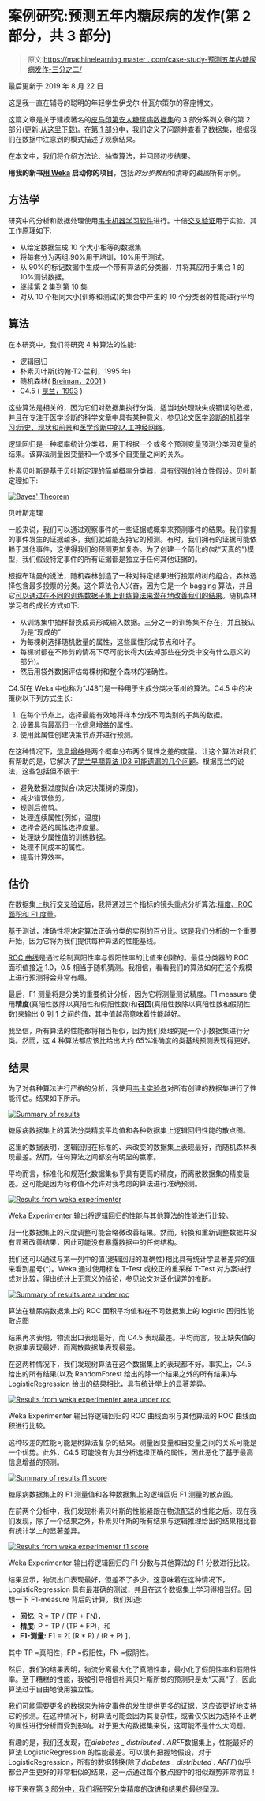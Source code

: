 # 案例研究:预测五年内糖尿病的发作(第 2 部分，共 3 部分)

> 原文:[https://machinelearning master . com/case-study-预测五年内糖尿病发作-三分之二/](https://machinelearningmastery.com/case-study-predicting-the-onset-of-diabetes-within-five-years-part-2-of-3/)

最后更新于 2019 年 8 月 22 日

这是我一直在辅导的聪明的年轻学生伊戈尔·什瓦尔策尔的客座博文。

这篇文章是关于建模著名的[皮马印第安人糖尿病数据集](https://archive.ics.uci.edu/ml/datasets/Pima+Indians+Diabetes)的 3 部分系列文章的第 2 部分(更新:[从这里下载](https://raw.githubusercontent.com/jbrownlee/Datasets/master/pima-indians-diabetes.data.csv))。在[第 1 部分](https://machinelearningmastery.com/case-study-predicting-the-onset-of-diabetes-within-five-years-part-1-of-3/ "Case Study: Predicting the Onset of Diabetes Within Five Years (part 1 of 3)")中，我们定义了问题并查看了数据集，根据我们在数据中注意到的模式描述了观察结果。

在本文中，我们将介绍方法论、抽查算法，并回顾初步结果。

**用我的新书[用 Weka](https://machinelearningmastery.com/machine-learning-mastery-weka/) 启动你的项目**，包括*的分步教程*和清晰的*截图*所有示例。

## 方法学

研究中的分析和数据处理使用[韦卡机器学习软件](https://machinelearningmastery.com/design-and-run-your-first-experiment-in-weka/ "Design and Run your First Experiment in Weka")进行。十倍[交叉验证](https://machinelearningmastery.com/how-to-choose-the-right-test-options-when-evaluating-machine-learning-algorithms/ "How To Choose The Right Test Options When Evaluating Machine Learning Algorithms")用于实验。其工作原理如下:

*   从给定数据生成 10 个大小相等的数据集
*   将每套分为两组:90%用于培训，10%用于测试。
*   从 90%的标记数据中生成一个带有算法的分类器，并将其应用于集合 1 的 10%测试数据。
*   继续第 2 集到第 10 集
*   对从 10 个相同大小(训练和测试)的集合中产生的 10 个分类器的性能进行平均

## 算法

在本研究中，我们将研究 4 种算法的性能:

*   逻辑回归
*   朴素贝叶斯(约翰·T2·兰利，1995 年)
*   随机森林( [Breiman，2001](http://oz.berkeley.edu/~breiman/randomforest2001.pdf) )
*   C4.5 ( [昆兰，1993](https://link.springer.com/article/10.1007%2FBF00993309#page-1) )

这些算法是相关的，因为它们对数据集执行分类，适当地处理缺失或错误的数据，并且在专注于医学诊断的科学文章中具有某种意义，参见论文[医学诊断的机器学习:历史、现状和前景](http://citeseerx.ist.psu.edu/viewdoc/download?doi=10.1.1.96.184&rep=rep1&type=pdf)和[医学诊断中的人工神经网络](http://jab.zsf.jcu.cz//11_2/havel.pdf)。

逻辑回归是一种概率统计分类器，用于根据一个或多个预测变量预测分类因变量的结果。该算法测量因变量和一个或多个自变量之间的关系。

朴素贝叶斯是基于贝叶斯定理的简单概率分类器，具有很强的独立性假设。贝叶斯定理如下:

[![Bayes' Theorem](img/54afc037a8dd737046c7822ac9d776a9.png)](https://machinelearningmastery.com/wp-content/uploads/2014/04/bayes-theorem.png)

贝叶斯定理

一般来说，我们可以通过观察事件的一些证据或概率来预测事件的结果。我们掌握的事件发生的证据越多，我们就越能支持它的预测。有时，我们拥有的证据可能依赖于其他事件，这使得我们的预测更加复杂。为了创建一个简化的(或“天真的”)模型，我们假设特定事件的所有证据都是独立于任何其他证据的。

根据布瑞曼的说法，随机森林创造了一种对特定结果进行投票的树的组合。森林选择包含最多投票的分类。这个算法令人兴奋，因为它是一个 bagging 算法，并且它[可以通过在不同的训练数据子集上训练算法来潜在地改善我们的结果](https://machinelearningmastery.com/how-to-improve-machine-learning-results/)。随机森林学习者的成长方式如下:

*   从训练集中抽样替换成员形成输入数据。三分之一的训练集不存在，并且被认为是“现成的”
*   为每棵树选择随机数量的属性，这些属性形成节点和叶子。
*   每棵树都在不修剪的情况下尽可能长得大(去掉那些在分类中没有什么意义的部分)。
*   然后用袋外数据评估每棵树和整个森林的准确性。

C4.5(在 Weka 中也称为“J48”)是一种用于生成分类决策树的算法。C4.5 中的决策树以下列方式生长:

1.  在每个节点上，选择最能有效地将样本分成不同类别的子集的数据。
2.  设置具有最高归一化信息增益的属性。
3.  使用此属性创建决策节点并进行预测。

在这种情况下，[信息增益](https://en.wikipedia.org/wiki/Information_gain_ratio)是两个概率分布两个属性之差的度量。让这个算法对我们有帮助的是，它解决了[昆兰早期算法 ID3 可能遗漏的几个问题](http://www2.cs.uregina.ca/~dbd/cs831/notes/ml/dtrees/c4.5/tutorial.html)。根据昆兰的说法，这些包括但不限于:

*   避免数据过度拟合(决定决策树的深度)。
*   减少错误修剪。
*   规则后修剪。
*   处理连续属性(例如，温度)
*   选择合适的属性选择度量。
*   处理缺少属性值的训练数据。
*   处理不同成本的属性。
*   提高计算效率。

## 估价

在数据集上执行[交叉验证](https://machinelearningmastery.com/how-to-choose-the-right-test-options-when-evaluating-machine-learning-algorithms/ "How To Choose The Right Test Options When Evaluating Machine Learning Algorithms")后，我将通过三个指标的镜头重点分析算法:[精度、ROC 面积和 F1 度量](https://machinelearningmastery.com/classification-accuracy-is-not-enough-more-performance-measures-you-can-use/)。

基于测试，准确性将决定算法正确分类的实例的百分比。这是我们分析的一个重要开始，因为它将为我们提供每种算法的性能基线。

[ROC 曲线](https://en.wikipedia.org/wiki/Roc_curve)是通过绘制真阳性率与假阳性率的比值来创建的。最佳分类器的 ROC 面积值接近 1.0，0.5 相当于随机猜测。我相信，看看我们的算法如何在这个规模上进行预测将会非常有趣。

最后，F1 测量将是分类的重要统计分析，因为它将测量测试精度。F1 measure 使用**精度**(真阳性数除以真阳性和假阳性数)和**召回**(真阳性数除以真阳性数和假阴性数)来输出 0 到 1 之间的值，其中值越高意味着性能越好。

我坚信，所有算法的性能都将相当相似，因为我们处理的是一个小数据集进行分类。然而，这 4 种算法都应该比给出大约 65%准确度的类基线预测表现得更好。

## 结果

为了对各种算法进行严格的分析，我使用[韦卡实验者](https://machinelearningmastery.com/design-and-run-your-first-experiment-in-weka/ "Design and Run your First Experiment in Weka")对所有创建的数据集进行了性能评估。结果如下所示。

[![Summary of results](img/b5384f72a57063ead14f2f72706f4783.png)](https://machinelearningmastery.com/wp-content/uploads/2014/04/summary-of-results.png)

糖尿病数据集上的算法分类精度平均值和各种数据集上逻辑回归性能的散点图。

这里的数据表明，逻辑回归在标准的、未改变的数据集上表现最好，而随机森林表现最差。然而，任何算法之间都没有明显的赢家。

平均而言，标准化和规范化数据集似乎具有更高的精度，而离散数据集的精度最差。这可能是因为标称值不允许对我考虑的算法进行准确预测。

[![Results from weka experimenter](img/3b9bea585406ab3c88679547cef5f828.png)](https://machinelearningmastery.com/wp-content/uploads/2014/04/results-from-weka-experimenter.png)

Weka Experimenter 输出将逻辑回归的性能与其他算法的性能进行比较。

归一化数据集上的尺度调整可能会略微改善结果。然而，转换和重新调整数据并没有显著改善结果，因此可能没有暴露数据中的任何结构。

我们还可以通过与第一列中的值(逻辑回归的准确性)相比具有统计学显著差异的值来看到星号(*)。Weka 通过使用标准 T-Test 或校正的重采样 T-Test 对方案进行成对比较，得出统计上无意义的结论，参见论文[对泛化误差的推断](https://link.springer.com/article/10.1023%2FA%3A1024068626366#page-2)。

[![Summary of results area under roc](img/d8ddac0813aec7e6e1c205e879f68ca2.png)](https://machinelearningmastery.com/wp-content/uploads/2014/04/summary-of-results-area-under-roc.png)

算法在糖尿病数据集上的 ROC 面积平均值和在不同数据集上的 logistic 回归性能散点图

结果再次表明，物流出口表现最好，而 C4.5 表现最差。平均而言，校正缺失值的数据集表现最好，而离散数据集表现最差。

在这两种情况下，我们发现树算法在这个数据集上的表现都不好。事实上，C4.5 给出的所有结果(以及 RandomForest 给出的除一个结果之外的所有结果)与 LogisticRegression 给出的结果相比，具有统计学上的显著差异。

[![Results from weka experimenter area under roc](img/fdfec978ef402a06989c02bc09bc645c.png)](https://machinelearningmastery.com/wp-content/uploads/2014/04/results-from-weka-experimenter-area-under-roc.png)

Weka Experimenter 输出将逻辑回归的 ROC 曲线面积与其他算法的 ROC 曲线面积进行比较。

这种较差的性能可能是树算法复杂的结果。测量因变量和自变量之间的关系可能是一个优势。此外，C4.5 可能没有为其分析选择正确的属性，因此恶化了基于最高信息增益的预测。

[![Summary of results f1 score](img/2199fce200097028b758c6e3e47906c9.png)](https://machinelearningmastery.com/wp-content/uploads/2014/04/summary-of-results-f1-score.png)

糖尿病数据集上的 F1 测量值和各种数据集上的逻辑回归 F1 测量的散点图。

在前两个分析中，我们发现朴素贝叶斯的性能紧跟在物流配送的性能之后。现在我们发现，除了一个结果之外，朴素贝叶斯的所有结果与逻辑推理给出的结果相比都有统计学上的显著差异。

[![Results from weka experimenter f1 score](img/7e2a5bad2861c98478f220b35ccbe66a.png)](https://machinelearningmastery.com/wp-content/uploads/2014/04/results-from-weka-experimenter-f1-score.png)

Weka Experimenter 输出将逻辑回归的 F1 分数与其他算法的 F1 分数进行比较。

结果显示，物流出口表现最好，但差不了多少。这意味着在这种情况下，LogisticRegression 具有最准确的测试，并且在这个数据集上学习得相当好。回想一下 F1-measure 背后的计算，我们知道:

*   **回忆:** R = TP / (TP + FN)，
*   **精度:** P = TP / (TP + FP)，和
*   **F1-测量:** F1 = 2[ (R * P) / (R + P) ]，

其中 TP =真阳性，FP =假阳性，FN =假阴性。

然后，我们的结果表明，物流分离最大化了真阳性率，最小化了假阴性率和假阳性率。至于糟糕的性能，我被引导相信朴素贝叶斯所做的预测只是太“天真”了，因此算法过于自由地使用独立性。

我们可能需要更多的数据来为特定事件的发生提供更多的证据，这应该更好地支持它的预测。在这种情况下，树算法可能会因为其复杂性，或者仅仅因为选择不正确的属性进行分析而受到影响。对于更大的数据集来说，这可能不是什么大问题。

有趣的是，我们还发现，在*diabetes _ distributed . ARFF*数据集上，性能最好的算法 LogisticRegression 的性能最差。可以很有把握地假设，对于 LogisticRegression，所有的数据转换(除了*diabetes _ distributed . ARFF*)似乎都会产生更好的非常相似的结果，这一点通过每个散点图中的相似趋势非常明显！

接下来在[第 3 部分中，我们将研究分类精度的改进和结果的最终呈现](https://machinelearningmastery.com/case-study-predicting-the-onset-of-diabetes-within-five-years-part-3-of-3/ "Case Study: Predicting the Onset of Diabetes Within Five Years (part 3 of 3)")。
